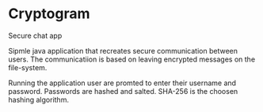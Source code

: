 # Cryptogram
Secure chat app

Sipmle java application that recreates secure communication between users. The communicatiion is based on leaving encrypted messages on the file-system.

Running the application user are promted to enter their username and password. Passwords are hashed and salted. SHA-256 is the choosen hashing algorithm.
